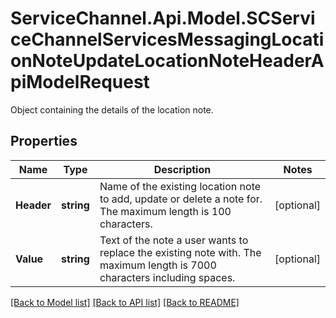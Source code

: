 # ServiceChannel.Api.Model.SCServiceChannelServicesMessagingLocationNoteUpdateLocationNoteHeaderApiModelRequest
Object containing the details of the location note.

## Properties

Name | Type | Description | Notes
------------ | ------------- | ------------- | -------------
**Header** | **string** | Name of the existing location note to add, update or delete a note for. The maximum length is 100 characters. | [optional] 
**Value** | **string** | Text of the note a user wants to replace the existing note with. The maximum length is 7000 characters including spaces. | [optional] 

[[Back to Model list]](../README.md#documentation-for-models) [[Back to API list]](../README.md#documentation-for-api-endpoints) [[Back to README]](../README.md)

